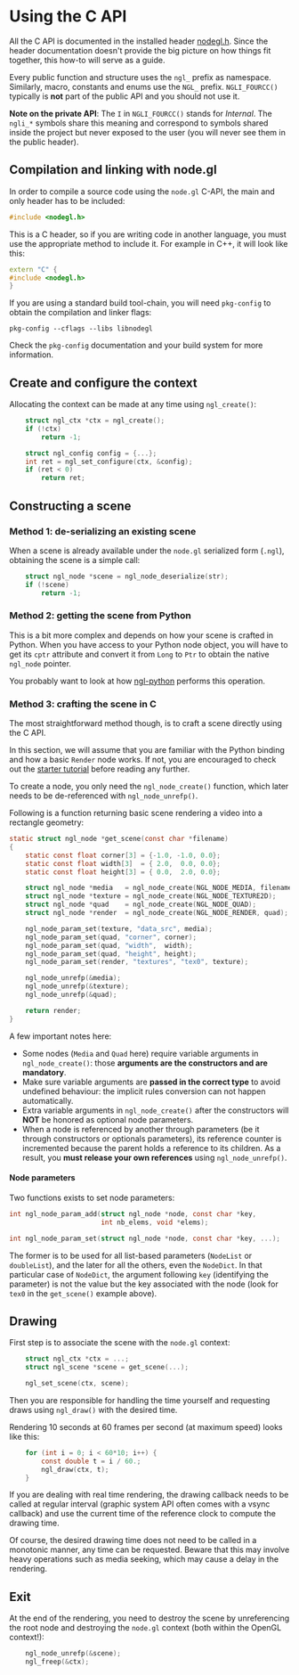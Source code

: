 Using the C API
===============

All the C API is documented in the installed header [nodegl.h][nodegl-header].
Since the header documentation doesn't provide the big picture on how things
fit together, this how-to will serve as a guide.

Every public function and structure uses the `ngl_` prefix as namespace.
Similarly, macro, constants and enums use the `NGL_` prefix.  `NGLI_FOURCC()`
typically is **not** part of the public API and you should not use it.

**Note on the private API**: The `I` in `NGLI_FOURCC()` stands for *Internal*.
The `ngli_*` symbols share this meaning and correspond to symbols shared inside
the project but never exposed to the user (you will never see them in the
public header).

[nodegl-header]: /libnodegl/nodegl.h


## Compilation and linking with node.gl

In order to compile a source code using the `node.gl` C-API, the main and only
header has to be included:

```c
#include <nodegl.h>
```

This is a C header, so if you are writing code in another language, you must
use the appropriate method to include it. For example in C++, it will look
like this:

```c++
extern "C" {
#include <nodegl.h>
}
```

If you are using a standard build tool-chain, you will need `pkg-config` to
obtain the compilation and linker flags:

```shell
pkg-config --cflags --libs libnodegl
```

Check the `pkg-config` documentation and your build system for more
information.

## Create and configure the context

Allocating the context can be made at any time using `ngl_create()`:

```c
    struct ngl_ctx *ctx = ngl_create();
    if (!ctx)
        return -1;

    struct ngl_config config = {...};
    int ret = ngl_set_configure(ctx, &config);
    if (ret < 0)
        return ret;
```

## Constructing a scene

### Method 1: de-serializing an existing scene

When a scene is already available under the `node.gl` serialized form (`.ngl`),
obtaining the scene is a simple call:

```c
    struct ngl_node *scene = ngl_node_deserialize(str);
    if (!scene)
        return -1;
```

### Method 2: getting the scene from Python

This is a bit more complex and depends on how your scene is crafted in Python.
When you have access to your Python node object, you will have to get its
`cptr` attribute and convert it from `Long` to `Ptr` to obtain the native
`ngl_node` pointer.

You probably want to look at how [ngl-python][ngl-python] performs this
operation.

[ngl-python]: /doc/ref/ngl-tools.md#ngl-python

### Method 3: crafting the scene in C

The most straightforward method though, is to craft a scene directly using the
C API.

In this section, we will assume that you are familiar with the Python binding
and how a basic `Render` node works. If not, you are encouraged to check out
the [starter tutorial][tuto-start] before reading any further.

[tuto-start]: /doc/tuto/start.md

To create a node, you only need the `ngl_node_create()` function, which later
needs to be de-referenced with `ngl_node_unrefp()`.

Following is a function returning basic scene rendering a video into a
rectangle geometry:

```c
static struct ngl_node *get_scene(const char *filename)
{
    static const float corner[3] = {-1.0, -1.0, 0.0};
    static const float width[3]  = { 2.0,  0.0, 0.0};
    static const float height[3] = { 0.0,  2.0, 0.0};

    struct ngl_node *media   = ngl_node_create(NGL_NODE_MEDIA, filename);
    struct ngl_node *texture = ngl_node_create(NGL_NODE_TEXTURE2D);
    struct ngl_node *quad    = ngl_node_create(NGL_NODE_QUAD);
    struct ngl_node *render  = ngl_node_create(NGL_NODE_RENDER, quad);

    ngl_node_param_set(texture, "data_src", media);
    ngl_node_param_set(quad, "corner", corner);
    ngl_node_param_set(quad, "width",  width);
    ngl_node_param_set(quad, "height", height);
    ngl_node_param_set(render, "textures", "tex0", texture);

    ngl_node_unrefp(&media);
    ngl_node_unrefp(&texture);
    ngl_node_unrefp(&quad);

    return render;
}
```

A few important notes here:

- Some nodes (`Media` and `Quad` here) require variable arguments in
  `ngl_node_create()`: those **arguments are the constructors and are
  mandatory**.
- Make sure variable arguments are **passed in the correct type** to avoid
  undefined behaviour: the implicit rules conversion can not happen
  automatically.
- Extra variable arguments in `ngl_node_create()` after the constructors will
  **NOT** be honored as optional node parameters.
- When a node is referenced by another through parameters (be it through
  constructors or optionals parameters), its reference counter is incremented
  because the parent holds a reference to its children. As a result, you **must
  release your own references** using `ngl_node_unrefp()`.

#### Node parameters

Two functions exists to set node parameters:

```c
int ngl_node_param_add(struct ngl_node *node, const char *key,
                       int nb_elems, void *elems);
```

```c
int ngl_node_param_set(struct ngl_node *node, const char *key, ...);
```

The former is to be used for all list-based parameters (`NodeList` or
`doubleList`), and the later for all the others, even the `NodeDict`. In that
particular case of `NodeDict`, the argument following `key` (identifying the
parameter) is not the value but the key associated with the node (look for
`tex0` in the `get_scene()` example above).

## Drawing

First step is to associate the scene with the `node.gl` context:

```c
    struct ngl_ctx *ctx = ...;
    struct ngl_scene *scene = get_scene(...);

    ngl_set_scene(ctx, scene);
```

Then you are responsible for handling the time yourself and requesting draws
using `ngl_draw()` with the desired time.

Rendering 10 seconds at 60 frames per second (at maximum speed) looks like
this:

```c
    for (int i = 0; i < 60*10; i++) {
        const double t = i / 60.;
        ngl_draw(ctx, t);
    }
```

If you are dealing with real time rendering, the drawing callback needs to be
called at regular interval (graphic system API often comes with a vsync
callback) and use the current time of the reference clock to compute the
drawing time.

Of course, the desired drawing time does not need to be called in a monotonic
manner, any time can be requested. Beware that this may involve heavy
operations such as media seeking, which may cause a delay in the rendering.

## Exit

At the end of the rendering, you need to destroy the scene by unreferencing the
root node and destroying the `node.gl` context (both within the OpenGL
context!):

```c
    ngl_node_unrefp(&scene);
    ngl_freep(&ctx);
```
